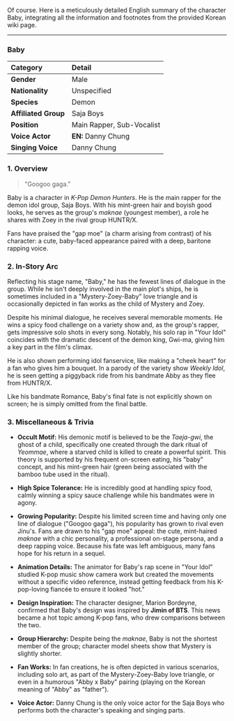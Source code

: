 Of course. Here is a meticulously detailed English summary of the character Baby, integrating all the information and footnotes from the provided Korean wiki page.

---

### **Baby**

| Category             | Detail                    |
| :------------------- | :------------------------ |
| **Gender**           | Male                      |
| **Nationality**      | Unspecified               |
| **Species**          | Demon                     |
| **Affiliated Group** | Saja Boys                 |
| **Position**         | Main Rapper, Sub-Vocalist |
| **Voice Actor**      | **EN:** Danny Chung       |
| **Singing Voice**    | Danny Chung               |

### **1. Overview**

> "Googoo gaga."

Baby is a character in _K-Pop Demon Hunters_. He is the main rapper for the demon idol group, Saja Boys. With his mint-green hair and boyish good looks, he serves as the group's _maknae_ (youngest member), a role he shares with Zoey in the rival group HUNTR/X.

Fans have praised the "gap moe" (a charm arising from contrast) of his character: a cute, baby-faced appearance paired with a deep, baritone rapping voice.

### **2. In-Story Arc**

Reflecting his stage name, "Baby," he has the fewest lines of dialogue in the group. While he isn't deeply involved in the main plot's ships, he is sometimes included in a "Mystery-Zoey-Baby" love triangle and is occasionally depicted in fan works as the child of Mystery and Zoey.

Despite his minimal dialogue, he receives several memorable moments. He wins a spicy food challenge on a variety show and, as the group's rapper, gets impressive solo shots in every song. Notably, his solo rap in "Your Idol" coincides with the dramatic descent of the demon king, Gwi-ma, giving him a key part in the film's climax.

He is also shown performing idol fanservice, like making a "cheek heart" for a fan who gives him a bouquet. In a parody of the variety show _Weekly Idol_, he is seen getting a piggyback ride from his bandmate Abby as they flee from HUNTR/X.

Like his bandmate Romance, Baby's final fate is not explicitly shown on screen; he is simply omitted from the final battle.

### **3. Miscellaneous & Trivia**

- **Occult Motif:** His demonic motif is believed to be the _Taeja-gwi_, the ghost of a child, specifically one created through the dark ritual of _Yeommae_, where a starved child is killed to create a powerful spirit. This theory is supported by his frequent on-screen eating, his "baby" concept, and his mint-green hair (green being associated with the bamboo tube used in the ritual).

- **High Spice Tolerance:** He is incredibly good at handling spicy food, calmly winning a spicy sauce challenge while his bandmates were in agony.

- **Growing Popularity:** Despite his limited screen time and having only one line of dialogue ("Googoo gaga"), his popularity has grown to rival even Jinu's. Fans are drawn to his "gap moe" appeal: the cute, mint-haired _maknae_ with a chic personality, a professional on-stage persona, and a deep rapping voice. Because his fate was left ambiguous, many fans hope for his return in a sequel.

- **Animation Details:** The animator for Baby's rap scene in "Your Idol" studied K-pop music show camera work but created the movements without a specific video reference, instead getting feedback from his K-pop-loving fiancée to ensure it looked "hot."

- **Design Inspiration:** The character designer, Marion Bordeyne, confirmed that Baby's design was inspired by **Jimin of BTS**. This news became a hot topic among K-pop fans, who drew comparisons between the two.

- **Group Hierarchy:** Despite being the _maknae_, Baby is not the shortest member of the group; character model sheets show that Mystery is slightly shorter.

- **Fan Works:** In fan creations, he is often depicted in various scenarios, including solo art, as part of the Mystery-Zoey-Baby love triangle, or even in a humorous "Abby x Baby" pairing (playing on the Korean meaning of "Abby" as "father").

- **Voice Actor:** Danny Chung is the only voice actor for the Saja Boys who performs both the character's speaking and singing parts.
